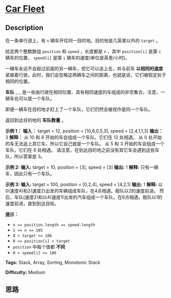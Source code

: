 # [Car Fleet][title]

## Description

在一条单行道上，有 `n` 辆车开往同一目的地。目的地是几英里以外的 `target` 。

给定两个整数数组 `position` 和 `speed` ，长度都是 `n` ，其中 `position[i]` 是第 `i` 辆车的位置，
`speed[i]` 是第 `i` 辆车的速度(单位是英里/小时)。

一辆车永远不会超过前面的另一辆车，但它可以追上去，并与前车 **以相同的速度**
紧接着行驶。此时，我们会忽略这两辆车之间的距离，也就是说，它们被假定处于相同的位置。

**车队** _ _ 是一些由行驶在相同位置、具有相同速度的车组成的非空集合。注意，一辆车也可以是一个车队。

即便一辆车在目的地才赶上了一个车队，它们仍然会被视作是同一个车队。

返回到达目的地的 **车队数量** 。



**示例 1：**
            **输入：** target = 12, position = [10,8,0,5,3], speed = [2,4,1,1,3]    **输出：** 3    **解释：**    从 10 和 8 开始的车会组成一个车队，它们在 12 处相遇。    从 0 处开始的车无法追上其它车，所以它自己就是一个车队。    从 5 和 3 开始的车会组成一个车队，它们在 6 处相遇。    请注意，在到达目的地之前没有其它车会遇到这些车队，所以答案是 3。    

**示例 2:**
            **输入:** target = 10, position = [3], speed = [3]    **输出:** 1    **解释:** 只有一辆车，因此只有一个车队。    

**示例 3:**
            **输入:** target = 100, position = [0,2,4], speed = [4,2,1]    **输出:** 1    **解释:**    以0(速度4)和2(速度2)出发的车辆组成车队，在4点相遇。舰队以2的速度前进。    然后，车队(速度2)和以4(速度1)出发的汽车组成一个车队，在6点相遇。舰队以1的速度前进，直到到达目标。



**提示：**

  * `n == position.length == speed.length`
  * `1 <= n <= 105`
  * `0 < target <= 106`
  * `0 <= position[i] < target`
  * `position` 中每个值都 **不同**
  * `0 < speed[i] <= 106`


**Tags:** Stack, Array, Sorting, Monotonic Stack

**Difficulty:** Medium

## 思路

[title]: https://leetcode-cn.com/problems/car-fleet
